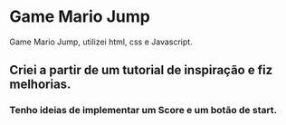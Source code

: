 # Game Mario Jump
Game Mario Jump, utilizei html, css e Javascript.

## Criei a partir de um tutorial de inspiração e fiz melhorias.
### Tenho ideias de implementar um Score e um botão de start.

